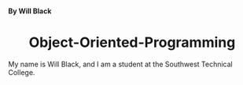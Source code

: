 #### By Will Black

  <h1 align = "center"> Object-Oriented-Programming </h1>
  
  <p> My name is Will Black, and I am a student at the Southwest Technical College.
  

